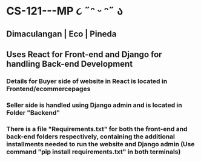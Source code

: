 # CS-121---MP ૮ ˶ᵔ ᵕ ᵔ˶ ა
## Dimaculangan | Eco | Pineda

## Uses React for Front-end and Django for handling Back-end Development
### Details for Buyer side of website in React is located in Frontend/ecommercepages 
### Seller side is handled using Django admin and is located in Folder "Backend" 
### There is a file "Requirements.txt" for both the front-end and back-end folders respectively, containing the additional installments needed to run the website and Django admin (Use command "pip install requirements.txt" in both terminals) 

